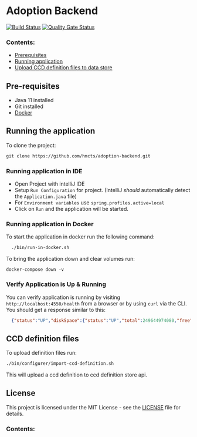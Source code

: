 # Adoption Backend

[![Build Status](https://travis-ci.com/hmcts/adoption-backend.svg?branch=master)](https://travis-ci.com/hmcts/adoption-backend)
[![Quality Gate Status](https://sonarcloud.io/api/project_badges/measure?project=uk.gov.hmcts.reform%3Aadoption-backend&metric=alert_status)](https://sonarcloud.io/dashboard?id=uk.gov.hmcts.reform%3Aadoption-backend)

### Contents:

- [Prerequisites](#prerequisites)
- [Running application](#running-the-application)
- [Upload CCD definition files to data store](#ccd-definition-files)

## Pre-requisites

 * Java 11 installed
 * Git installed
 * [Docker](https://www.docker.com/products/docker-desktop)


## Running the application
To clone the project:

```markdown
git clone https://github.com/hmcts/adoption-backend.git
```

### Running application in IDE

* Open Project with intelliJ IDE
* Setup ``Run Configuration`` for project. (IntelliJ _should_ automatically detect the `Application.java` file)
* For ``Environment variables`` use `spring.profiles.active=local`
* Click on ``Run`` and the application will be started.

### Running application in Docker

To start the application in docker run the following command:

```bash
  ./bin/run-in-docker.sh
```

To bring the application down and clear volumes run:

```shell script
docker-compose down -v
```

### Verify Application is Up & Running

You can verify application is running by visiting ``http://localhost:4550/health`` from a browser or by using ``curl`` via the CLI.
You should get a response similar to this:

```json
  {"status":"UP","diskSpace":{"status":"UP","total":249644974080,"free":137188298752,"threshold":10485760}}
```

## CCD definition files

To upload definition files run:

```bash
./bin/configurer/import-ccd-definition.sh
```

This will upload a ccd definition to ccd definition store api.

## License
This project is licensed under the MIT License - see the [LICENSE](LICENSE.md) file for details.

### Contents:
